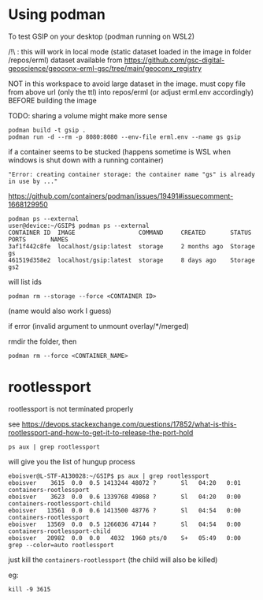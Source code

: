 # Using podman

To test GSIP on your desktop (podman running on WSL2)

/!\ : this will work in local mode (static dataset loaded in the image in folder /repos/erml)
dataset available from  https://github.com/gsc-digital-geoscience/geoconx-erml-gsc/tree/main/geoconx_registry

NOT in this workspace to avoid large dataset in the image. must copy file from above url (only the ttl) into repos/erml (or adjust erml.env accordingly) BEFORE building the image

TODO: sharing a volume might make more sense


```console
podman build -t gsip .
podman run -d --rm -p 8080:8080 --env-file erml.env --name gs gsip
```


if a container seems to be stucked (happens sometime is WSL when windows is shut down with a running container)

`"Error: creating container storage: the container name "gs" is already in use by ..."`

https://github.com/containers/podman/issues/19491#issuecomment-1668129950


```console
podman ps --external
user@device:~/GSIP$ podman ps --external
CONTAINER ID  IMAGE                  COMMAND     CREATED       STATUS      PORTS       NAMES
3af1f442c8fe  localhost/gsip:latest  storage     2 months ago  Storage                 gs
461519d358e2  localhost/gsip:latest  storage     8 days ago    Storage                 gs2
```
will list ids

```console
podman rm --storage --force <CONTAINER ID>
``` 

(name would also work I guess)

if error (invalid argument to unmount overlay/*/merged)

rmdir the folder, then 

```console
podman rm --force <CONTAINER_NAME>
```

# rootlessport

rootlessport is not terminated properly

see https://devops.stackexchange.com/questions/17852/what-is-this-rootlessport-and-how-to-get-it-to-release-the-port-hold

```console
ps aux | grep rootlessport 
```

will give you the list of hungup process

``` console
eboisver@L-STF-A130028:~/GSIP$ ps aux | grep rootlessport
eboisver    3615  0.0  0.5 1413244 48072 ?       Sl   04:20   0:01 containers-rootlessport
eboisver    3623  0.0  0.6 1339768 49868 ?       Sl   04:20   0:00 containers-rootlessport-child
eboisver   13561  0.0  0.6 1413500 48776 ?       Sl   04:54   0:00 containers-rootlessport
eboisver   13569  0.0  0.5 1266036 47144 ?       Sl   04:54   0:00 containers-rootlessport-child
eboisver   20982  0.0  0.0   4032  1960 pts/0    S+   05:49   0:00 grep --color=auto rootlessport
```

just kill the `containers-rootlessport` (the child will also be killed)

eg: 

```console 
kill -9 3615
```



